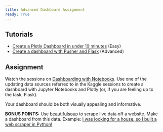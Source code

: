```yaml
---
title: Advanced Dashboard Assignment
ready: True
---
```


## Tutorials

- [Create a Plotly Dashboard in under 10 minutes](https://moderndata.plot.ly/create-a-plotly-dashboards-in-under-10-minutes/) (Easy)
- [Create a dashboard with Pusher and Flask](https://pusher.com/tutorials/live-dashboard-python) (Advanced)

## Assignment

Watch the sessions on [Dashboarding with Notebooks](https://www.kaggle.com/rtatman/dashboarding-with-notebooks-day-1/notebook). Use one of the updating data sources referred to in the Kaggle sessions to create a dashboard with Jupyter Notebooks and Plotly (or, if you are feeling up to the task, Flask).

Your dashboard should be both visually appealing and informative.

**BONUS POINTS:** Use [beautifulsoup](https://pypi.org/project/beautifulsoup4/) to scrape live data off a website. Make a dashboard from this data.
Example: [I was looking for a house, so I built a web scraper in Python!](https://towardsdatascience.com/looking-for-a-house-build-a-web-scraper-to-help-you-5ab25badc83e)

